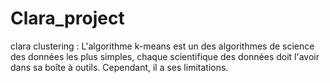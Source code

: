 # Clara_project

clara clustering :
L'algorithme k-means est un des algorithmes de science des données les plus simples, chaque scientifique des données doit l'avoir dans sa boîte à outils. Cependant, il a ses limitations.
